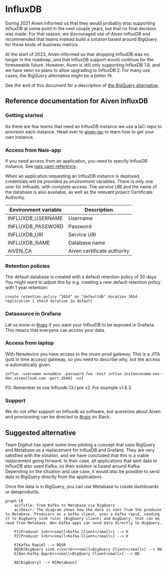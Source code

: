 # InfluxDB

During 2021 Aiven informed us that they would probably stop supporting InfluxDB at some point in the next couple years, but that no final decision was made.
For that reason, we discouraged use of Aiven InfluxDB and recommended that teams instead build a solution based around BigQuery for these kinds of business metrics.

At the start of 2023, Aiven informed us that dropping InfluxDB was no longer in the roadmap, and that InfluxDB support would continue for the foreseeable future.
However, Aiven is still only supporting InfluxDB 1.8, and we have seen no plans to allow upgrading to InfluxDB 2.
For many use cases, the BigQuery alternative might be a better fit.

See the end of this document for a description of [the BigQuery alternative](#suggested-alternative).

## Reference documentation for Aiven InfluxDB

### Getting started

As there are few teams that need an InfluxDB instance we use a IaC-repo to provision each instance.
Head over to [aiven-iac](https://github.com/navikt/aiven-iac#influxdb) to learn how to get your own instance.

### Access from Nais-app

If you need access from an application, you need to specify InfluxDB instance.
See [nais.yaml-reference](../nais-application/application.md#influxinstance).

When an application requesting an InfluxDB instance is deployed, credentials will be provided as environment variables.
There is only one user for Influxdb, with complete access.
The service URI and the name of the database is also available, as well as the relevant project Certificate Authority.

| Environment variable | Description                 |
|----------------------|-----------------------------|
| INFLUXDB_USERNAME    | Username                    |
| INFLUXDB_PASSWORD    | Password                    |
| INFLUXDB_URI         | Service URI                 |
| INFLUXDB_NAME        | Database name               |
| AIVEN_CA             | Aiven certificate authority | 


### Retention policies
The default database is created with a default retention policy of 30 days. You might want to adjust this by e.g. creating a new default retention policy with 1 year retention:

```
create retention policy "365d" on "defaultdb" duration 365d replication 1 shard duration 1w default
```

### Datasource in Grafana

Let us know in [#nais](https://nav-it.slack.com/archives/C5KUST8N6) if you want your InfluxDB to be exposed in Grafana.
This means that everyone can access your data.

### Access from laptop

With Naisdevice you have access to the _aiven-prod_ gateway.
This is a JITA (just in time access) gateway, so you need to describe why, but the access is automatically given.

```
influx -username avnadmin -password foo -host influx-instancename-nav-dev.aivencloud.com -port 26482 -ssl
```

PS: Remember to use Influxdb CLI pre v2. For example v1.8.3.

### Support

We do not offer support on Influxdb as software, but questions about Aiven and provisioning can be directed to [#nais](https://nav-it.slack.com/archives/C5KUST8N6) on Slack.


## Suggested alternative

Team Digihot has spent some time piloting a concept that uses BigQuery and Metabase as a replacement for InfluxDB and Grafana.
They are very satisfied with the solution, and we have concluded that this is a viable replacement going forward.
In their case, all applications that sent data to InfluxDB also used Kafka, so their solution is based around Kafka.
Depending on the situation and use case, it would also be possible to send data to BigQuery directly from the applications.

Once the data is in BigQuery, you can use Metabase to create dashboards or dataproducts.

```mermaid
graph LR
    accTitle: From Kafka to Metabase via BigQuery
    accDescr: The diagram shows how the data is sent from the producer to Metabase. Producers on a kafka client, uses a kafka rapid, sending it to BigQuery sink ruler (BigQuery client) and BigQuery, that can be read from Metabase. Non-kafka apps can send data directly to BigQuery.

    P1[Producer 1<br><small>Kafka Client</small>] --> K
    P2[Producer 2<br><small>Kafka Client</small>] --> K

    K[Kafka Rapid] --> BQSR
    BQSR[BigQuery sink river<br><small>BigQuery Client</small>] --> BQ
    E[Non-Kafka App<br><small>BigQuery Client<small>] --> BQ

    BQ[BigQuery] --> M[Metabase]
```

